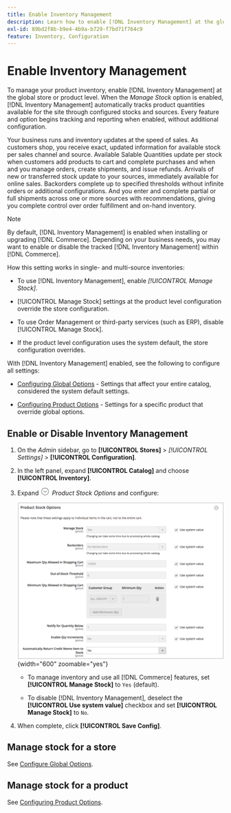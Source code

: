 ```yaml
---
title: Enable Inventory Management
description: Learn how to enable [!DNL Inventory Management] at the global store or product level.
exl-id: 89bd2f8b-b9e4-4b9a-b729-f7bd71f764c9
feature: Inventory, Configuration
---
```

# Enable Inventory Management

To manage your product inventory, enable [!DNL Inventory Management] at the global store or product level. When the _Manage Stock_ option is enabled, [!DNL Inventory Management] automatically tracks product quantities available for the site through configured stocks and sources. Every feature and option begins tracking and reporting when enabled, without additional configuration.

Your business runs and inventory updates at the speed of sales. As customers shop, you receive exact, updated information for available stock per sales channel and source. Available Salable Quantities update per stock when customers add products to cart and complete purchases and when and you manage orders, create shipments, and issue refunds. Arrivals of new or transferred stock update to your sources, immediately available for online sales. Backorders complete up to specified thresholds without infinite orders or additional configurations. And you enter and complete partial or full shipments across one or more sources with recommendations, giving you complete control over order fulfillment and on-hand inventory.

>[!NOTE]
>
>By default, [!DNL Inventory Management] is enabled when installing or upgrading [!DNL Commerce]. Depending on your business needs, you may want to enable or disable the tracked [!DNL Inventory Management] within [!DNL Commerce].

How this setting works in single- and multi-source inventories:

- To use [!DNL Inventory Management], enable _[!UICONTROL Manage Stock]_.

- [!UICONTROL Manage Stock] settings at the product level configuration override the store configuration.

- To use Order Management or third-party services (such as ERP), disable [!UICONTROL Manage Stock].

- If the product level configuration uses the system default, the store configuration overrides.

With [!DNL Inventory Management] enabled, see the following to configure all settings:

- [Configuring Global Options](global-options.md) - Settings that affect your entire catalog, considered the system default settings.

- [Configuring Product Options](product-options.md) - Settings for a specific product that override global options.

## Enable or Disable Inventory Management

1. On the _Admin_ sidebar, go to **[!UICONTROL Stores]** > _[!UICONTROL Settings]_ > **[!UICONTROL Configuration]**.

1. In the left panel, expand **[!UICONTROL Catalog]** and choose **[!UICONTROL Inventory]**.

1. Expand ![Expansion selector](../assets/icon-display-expand.png) _Product Stock Options_ and configure:

   ![Product Stock Options](assets/config-catalog-inventory-product-stock-options.png){width="600" zoomable="yes"}

   - To manage inventory and use all [!DNL Commerce] features, set **[!UICONTROL Manage Stock]** to `Yes` (default).

   - To disable [!DNL Inventory Management], deselect the **[!UICONTROL Use system value]** checkbox and set **[!UICONTROL Manage Stock]** to `No`.

1. When complete, click **[!UICONTROL Save Config]**.

## Manage stock for a store

See [Configure Global Options](global-options.md).

## Manage stock for a product

See [Configuring Product Options](product-options.md).
